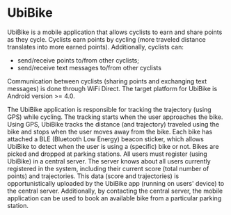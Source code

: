 # UbiBike
 
 UbiBike  is  a  mobile  application  that  allows  cyclists  to  earn  and  share  points  as  they  cycle. Cyclists  earn  points  by  cycling  (more  traveled  distance  translates  into  more  earned  points).  Additionally,  cyclists  can:

 - send/receive  points  to/from  other  cyclists;
 - send/receive  text  messages  to/from  other  cyclists
 
 Communication between cyclists (sharing points and exchanging text messages) is done through WiFi Direct. The  target  platform  for  UbiBike  is  Android  version  >=  4.0.

The  UbiBike  application  is  responsible  for  tracking  the  trajectory  (using  GPS)  while  cycling.    The  tracking  starts  when the user approaches the bike. Using GPS, UbiBike tracks the distance (and trajectory) traveled using the bike  and stops when the user moves away from the bike. Each bike has attached a BLE (Bluetooth Low Energy) beacon  sticker, which allows UbiBike to detect when the user is using a (specific) bike or not. 
Bikes are picked and dropped at parking stations. All users must register (using UbiBike) in a central server. The  server  knows  about  all  users  currently  registered  in  the  system,  including  their  current  score  (total  number  of  points)  and  trajectories.  This  data  (score  and  trajectories)  is  opportunistically  uploaded  by  the  UbiBike  app  (running  on  users'  device)  to  the  central  server.  Additionally,  by  contacting  the  central  server,  the  mobile  application can be used to book an available bike from a particular parking station. 
